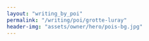 ```yaml
---
layout: "writing_by_poi"
permalink: "/writing/poi/grotte-luray"
header-img: "assets/owner/hero/pois-bg.jpg"
---
```

